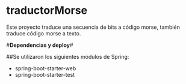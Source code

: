 # traductorMorse

Este proyecto traduce una secuencia de bits a código morse, también traduce código morse a texto.

#**Dependencias y deploy**#

##Se utilizaron los siguientes módulos de Spring:
* spring-boot-starter-web
* spring-boot-starter-test